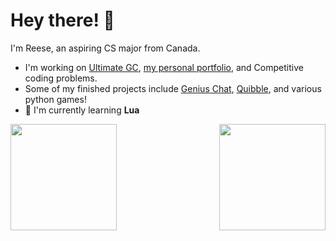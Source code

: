 # Hey there! 👋
I'm Reese, an aspiring CS major from Canada.

- I'm working on [Ultimate GC](https://github.com/r-chong/ultimate-chat), [my personal portfolio](/), and Competitive coding problems.
- Some of my finished projects include [Genius Chat](https://github.com/r-chong/chat), [Quibble](https://github.com/mh-anwar/quibble), and various python games!
- 🌱 I'm currently learning **Lua**

 [<img align="left" src="https://github-readme-stats.vercel.app/api?username=r-chong&show_icons=true&count_private=true&hide_border=true&theme=github_dark" height="170" />](#)
 [<img align="right" src="https://github-readme-stats.vercel.app/api/top-langs/?username=r-chong&hide_border=true&layout=compact&theme=github_dark" height="170" />](#)
